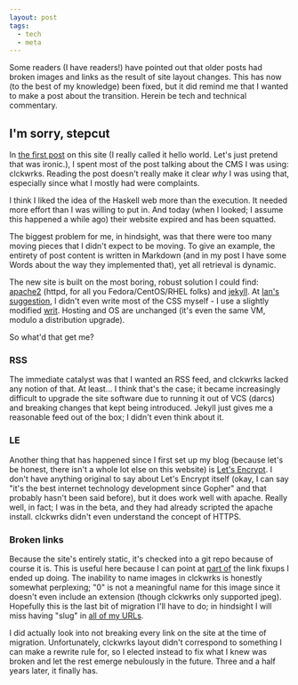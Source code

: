 ```yaml
---
layout: post
tags:
  - tech
  - meta
---
```


Some readers (I have readers!) have pointed out that older posts had broken
images and links as the result of site layout changes.  This has now (to the
best of my knowledge) been fixed, but it did remind me that I wanted to make a
post about the transition.  Herein be tech and technical commentary.

## I'm sorry, stepcut

In [the first post](/2013/08/17/hello-world/) on this site (I really called it
hello world.  Let's just pretend that was ironic.), I spent most of the post
talking about the CMS I was using: clckwrks.  Reading the post doesn't really
make it clear *why* I was using that, especially since what I mostly had were
complaints.

I think I liked the idea of the Haskell web more than the execution.  It
needed more effort than I was willing to put in.  And today (when I looked; I
assume this happened a while ago) their website expired and has been
squatted.

The biggest problem for me, in hindsight, was that there were too many moving
pieces that I didn't expect to be moving.  To give an example, the entirety of
post content is written in Markdown (and in my post I have some Words about
the way they implemented that), yet all retrieval is dynamic.

The new site is built on the most boring, robust solution I could find:
[apache2](https://httpd.apache.org/) (httpd, for all you Fedora/CentOS/RHEL
folks) and [jekyll](https://jekyllrb.com/).  At
[Ian's suggestion](https://zenhack.net/2015/08/29/writ.html), I didn't even
write most of the CSS myself - I use a slightly modified
[writ](https://writ.cmcenroe.me/).  Hosting and OS are unchanged (it's even
the same VM, modulo a distribution upgrade).

So what'd that get me?

### RSS

The immediate catalyst was that I wanted an RSS feed, and clckwrks lacked any
notion of that.  At least... I think that's the case; it became increasingly
difficult to upgrade the site software due to running it out of VCS (darcs)
and breaking changes that kept being introduced.  Jekyll just gives me a
reasonable feed out of the box; I didn't even think about it.

### LE

Another thing that has happened since I first set up my blog (because let's be
honest, there isn't a whole lot else on this website) is
[Let's Encrypt](https://letsencrypt.org/).  I don't have anything original to
say about Let's Encrypt itself (okay, I can say "it's the best internet
technology development since Gopher" and that probably hasn't been said
before), but it does work well with apache.  Really well, in fact; I was in
the beta, and they had already scripted the apache install.  clckwrks didn't
even understand the concept of HTTPS.

### Broken links

Because the site's entirely static, it's checked into a git repo because of
course it is.  This is useful here because I can point at
[part of](https://github.com/frozencemetery/mivehind.net/commit/dd1ac76c1bd4ca9d83cfc3192df6545aee819000)
the link fixups I ended up doing.  The inability to name images in clckwrks is
honestly somewhat perplexing; "0" is not a meaningful name for this image
since it doesn't even include an extension (though clckwrks only supported
jpeg).  Hopefully this is the last bit of migration I'll have to do; in
hindsight I will miss having "slug" in
[all of my URLs](https://github.com/frozencemetery/mivehind.net/commit/bd2e1962c07b7fa4a99c482959ad8433b2bbe76a).

I did actually look into not breaking every link on the site at the time of
migration.  Unfortunately, clckwrks layout didn't correspond to something I
can make a rewrite rule for, so I elected instead to fix what I knew was
broken and let the rest emerge nebulously in the future.  Three and a half
years later, it finally has.
